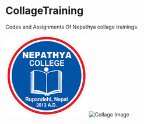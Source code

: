 # CollageTraining
Codes and Assignments Of Nepathya collage trainings. 

![Collage Logo](https://github.com/Dipakxettri/CollageTraining/blob/95075f2c3b25b0109b542ff2e260a0e828fb2779/assests%20/img/collageLogo.png)
![Collage Image](assests/img/collage.jpg)